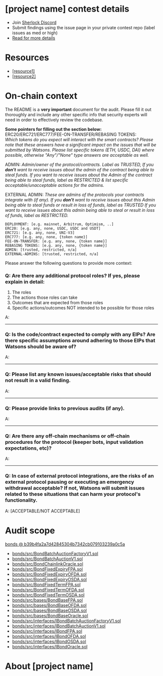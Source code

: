 
# [project name] contest details

- Join [Sherlock Discord](https://discord.gg/MABEWyASkp)
- Submit findings using the issue page in your private contest repo (label issues as med or high)
- [Read for more details](https://docs.sherlock.xyz/audits/watsons)

# Resources

- [[resource1]](url)
- [[resource2]](url)

# On-chain context

The README is a **very important** document for the audit. Please fill it out thoroughly and include any other specific info that security experts will need in order to effectively review the codebase.

**Some pointers for filling out the section below:**  
ERC20/ERC721/ERC777/FEE-ON-TRANSFER/REBASING TOKENS:  
*Which tokens do you expect will interact with the smart contracts? Please note that these answers have a significant impact on the issues that will be submitted by Watsons. Please list specific tokens (ETH, USDC, DAI) where possible, otherwise "Any"/"None" type answers are acceptable as well.*

ADMIN:
*Admin/owner of the protocol/contracts.
Label as TRUSTED, If you **don't** want to receive issues about the admin of the contract being able to steal funds. 
If you want to receive issues about the Admin of the contract being able to steal funds, label as RESTRICTED & list specific acceptable/unacceptable actions for the admins.*

EXTERNAL ADMIN:
*These are admins of the protocols your contracts integrate with (if any). 
If you **don't** want to receive issues about this Admin being able to steal funds or result in loss of funds, label as TRUSTED
If you want to receive issues about this admin being able to steal or result in loss of funds, label as RESTRICTED.*
 
```
DEPLOYMENT: [e.g. mainnet, Arbitrum, Optimism, ..]
ERC20: [e.g. any, none, USDC, USDC and USDT]
ERC721: [e.g. any, none, UNI-V3]
ERC777: [e.g. any, none, {token name}]
FEE-ON-TRANSFER: [e.g. any, none, {token name}]
REBASING TOKENS: [e.g. any, none, {token name}]
ADMIN: [trusted, restricted, n/a]
EXTERNAL-ADMINS: [trusted, restricted, n/a]
```


Please answer the following questions to provide more context: 
### Q: Are there any additional protocol roles? If yes, please explain in detail:
1) The roles
2) The actions those roles can take 
3) Outcomes that are expected from those roles 
4) Specific actions/outcomes NOT intended to be possible for those roles

A: 

___
### Q: Is the code/contract expected to comply with any EIPs? Are there specific assumptions around adhering to those EIPs that Watsons should be aware of?
A:

___

### Q: Please list any known issues/acceptable risks that should not result in a valid finding.
A: 

____
### Q: Please provide links to previous audits (if any).
A:

___

### Q: Are there any off-chain mechanisms or off-chain procedures for the protocol (keeper bots, input validation expectations, etc)? 
A: 
_____

### Q: In case of external protocol integrations, are the risks of an external protocol pausing or executing an emergency withdrawal acceptable? If not, Watsons will submit issues related to these situations that can harm your protocol's functionality. 
A: [ACCEPTABLE/NOT ACCEPTABLE] 


# Audit scope


[bonds @ b39b4fa2a7d42845304b7342cb079103239a0c5a](https://github.com/Bond-Protocol/bonds/tree/b39b4fa2a7d42845304b7342cb079103239a0c5a)
- [bonds/src/BondBatchAuctionFactoryV1.sol](bonds/src/BondBatchAuctionFactoryV1.sol)
- [bonds/src/BondBatchAuctionV1.sol](bonds/src/BondBatchAuctionV1.sol)
- [bonds/src/BondChainlinkOracle.sol](bonds/src/BondChainlinkOracle.sol)
- [bonds/src/BondFixedExpiryFPA.sol](bonds/src/BondFixedExpiryFPA.sol)
- [bonds/src/BondFixedExpiryOFDA.sol](bonds/src/BondFixedExpiryOFDA.sol)
- [bonds/src/BondFixedExpiryOSDA.sol](bonds/src/BondFixedExpiryOSDA.sol)
- [bonds/src/BondFixedTermFPA.sol](bonds/src/BondFixedTermFPA.sol)
- [bonds/src/BondFixedTermOFDA.sol](bonds/src/BondFixedTermOFDA.sol)
- [bonds/src/BondFixedTermOSDA.sol](bonds/src/BondFixedTermOSDA.sol)
- [bonds/src/bases/BondBaseFPA.sol](bonds/src/bases/BondBaseFPA.sol)
- [bonds/src/bases/BondBaseOFDA.sol](bonds/src/bases/BondBaseOFDA.sol)
- [bonds/src/bases/BondBaseOSDA.sol](bonds/src/bases/BondBaseOSDA.sol)
- [bonds/src/bases/BondBaseOracle.sol](bonds/src/bases/BondBaseOracle.sol)
- [bonds/src/interfaces/IBondBatchAuctionFactoryV1.sol](bonds/src/interfaces/IBondBatchAuctionFactoryV1.sol)
- [bonds/src/interfaces/IBondBatchAuctionV1.sol](bonds/src/interfaces/IBondBatchAuctionV1.sol)
- [bonds/src/interfaces/IBondFPA.sol](bonds/src/interfaces/IBondFPA.sol)
- [bonds/src/interfaces/IBondOFDA.sol](bonds/src/interfaces/IBondOFDA.sol)
- [bonds/src/interfaces/IBondOSDA.sol](bonds/src/interfaces/IBondOSDA.sol)
- [bonds/src/interfaces/IBondOracle.sol](bonds/src/interfaces/IBondOracle.sol)



# About [project name]
